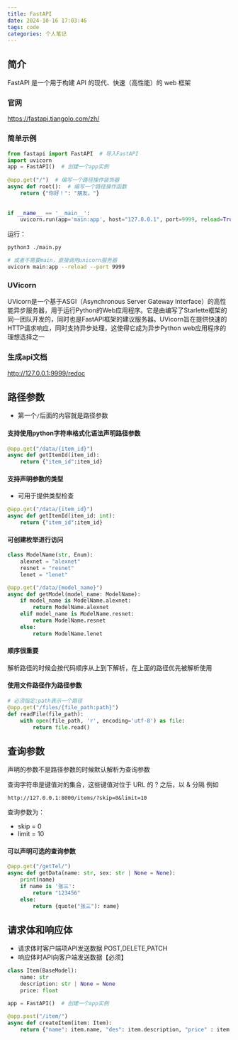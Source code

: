 ```yaml
---
title: FastAPI
date: 2024-10-16 17:03:46
tags: code
categories: 个人笔记
---
```

## 简介

FastAPI 是一个用于构建 API 的现代、快速（高性能）的 web 框架

### 官网

https://fastapi.tiangolo.com/zh/

### 简单示例

```python
from fastapi import FastAPI  # 导入FastAPI
import uvicorn
app = FastAPI()  # 创建一个app实例
 
@app.get("/")  # 编写一个路径操作装饰器
async def root():  # 编写一个路径操作函数
    return {"你好！": "朋友。"}
 
 
if __name__ == '__main__':
    uvicorn.run(app='main:app', host="127.0.0.1", port=9999, reload=True)
```

运行：
```bash
python3 ./main.py

# 或者不需要main，直接调用unicorn服务器
uvicorn main:app --reload --port 9999
```
### UVicorn

UVicorn是一个基于ASGI（Asynchronous Server Gateway Interface）的高性能异步服务器，用于运行Python的Web应用程序。它是由编写了Starlette框架的同一团队开发的，同时也是FastAPI框架的建议服务器。UVicorn旨在提供快速的HTTP请求响应，同时支持异步处理，这使得它成为异步Python web应用程序的理想选择之一

### 生成api文档

http://127.0.0.1:9999/redoc

## 路径参数

- 第一个`/`后面的内容就是路径参数

#### 支持使用python字符串格式化语法声明路径参数

```python
@app.get("/data/{item_id}")
async def getItemId(item_id):
    return {"item_id":item_id}
```

#### 支持声明参数的类型

- 可用于提供类型检查

```python
@app.get("/data/{item_id}")
async def getItemId(item_id: int):
    return {"item_id":item_id}
```

#### 可创建枚举进行访问

```python
class ModelName(str, Enum):
    alexnet = "alexnet"
    resnet = "resnet"
    lenet = "lenet"

@app.get("/data/{model_name}")
async def getModel(model_name: ModelName):
    if model_name is ModelName.alexnet:
        return ModelName.alexnet
    elif model_name is ModelName.resnet:
        return ModelName.resnet
    else:
        return ModelName.lenet
```

#### 顺序很重要

解析路径的时候会按代码顺序从上到下解析，在上面的路径优先被解析使用

#### 使用文件路径作为路径参数

```python
# 必须指定:path表示一个路径
@app.get("/files/{file_path:path}")
def readFile(file_path):
    with open(file_path, 'r', encoding='utf-8') as file:
        return file.read()
```

## 查询参数

声明的参数不是路径参数的时候默认解析为查询参数

查询字符串是键值对的集合，这些键值对位于 URL 的 ? 之后，以 & 分隔
例如
```url
http://127.0.0.1:8000/items/?skip=0&limit=10
```
查询参数为：
- skip = 0
- limit = 10

#### 可以声明可选的查询参数

```python
@app.get("/getTel/")
async def getData(name: str, sex: str | None = None):
    print(name)
    if name is '张三':
        return "123456"
    else:
        return {quote("张三"): name}
```

## 请求体和响应体

- 请求体时客户端项API发送数据 POST,DELETE,PATCH
- 响应体时API向客户端发送数据【必须】

```python
class Item(BaseModel):
    name: str
    description: str | None = None
    price: float

app = FastAPI()  # 创建一个app实例

@app.post("/item/")
async def createItem(item: Item):
    return {"name": item.name, "des": item.description, "price" : item.price}
```